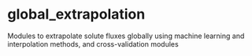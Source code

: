 # global_extrapolation
Modules to extrapolate solute fluxes globally using machine learning and interpolation methods, and cross-validation modules

